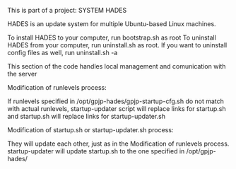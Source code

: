This is part of a project: 
    SYSTEM HADES

HADES is an update system for multiple Ubuntu-based Linux machines.

To install HADES to your computer, run bootstrap.sh as root
To uninstall HADES from your computer, run uninstall.sh as root. 
If you want to uninstall config files as well, run uninstall.sh -a

This section of the code handles local management and comunication with the server




Modification of runlevels process:

If runlevels specified in /opt/gpjp-hades/gpjp-startup-cfg.sh 
do not match with actual runlevels, startup-updater script will 
replace links for startup.sh and startup.sh will replace links for
startup-updater.sh

Modification of startup.sh or startup-updater.sh process:

They will update each other, just as in the Modification of runlevels process.
startup-updater will update startup.sh to the one specified in /opt/gpjp-hades/